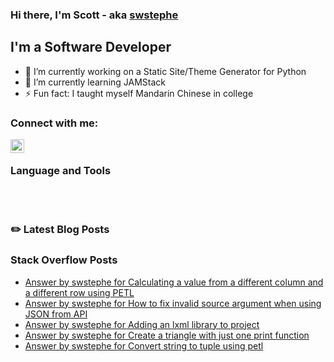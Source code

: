 ### Hi there, I'm Scott - aka [swstephe][website]

## I'm a Software Developer
- 🔭 I’m currently working on a Static Site/Theme Generator for Python
- 🌱 I’m currently learning JAMStack
- ⚡ Fun fact: I taught myself Mandarin Chinese in college

### Connect with me:
[<img align="left" alt="swstephe | LinkedIn" width="22px" src="https://cdn.jsdelivr.net/npm/simple-icons@v3/icons/linkedin.svg" />][linkedin]

<br/>

### Language and Tools

<br />
<br />

### :pencil2: Latest Blog Posts
<!-- BLOG-POST-LIST:START -->
<!-- BLOG-POST-LIST:END -->

### Stack Overflow Posts
<!-- STACKOVERFLOW:START -->
- [Answer by swstephe for Calculating a value from a different column and a different row using PETL](https://stackoverflow.com/questions/50860896/calculating-a-value-from-a-different-column-and-a-different-row-using-petl/56652295#56652295)
- [Answer by swstephe for How to fix invalid source argument when using JSON from API](https://stackoverflow.com/questions/56551341/how-to-fix-invalid-source-argument-when-using-json-from-api/56652180#56652180)
- [Answer by swstephe for Adding an lxml library to project](https://stackoverflow.com/questions/56094072/adding-an-lxml-library-to-project/56094167#56094167)
- [Answer by swstephe for Create a triangle with just one print function](https://stackoverflow.com/questions/47972224/create-a-triangle-with-just-one-print-function/47972276#47972276)
- [Answer by swstephe for Convert string to tuple using petl](https://stackoverflow.com/questions/40926116/convert-string-to-tuple-using-petl/41001713#41001713)
<!-- STACKOVERFLOW:END -->

[website]: https://swstephe.github.io/
[linkedin]: http://linkedin.com/in/swstephe

